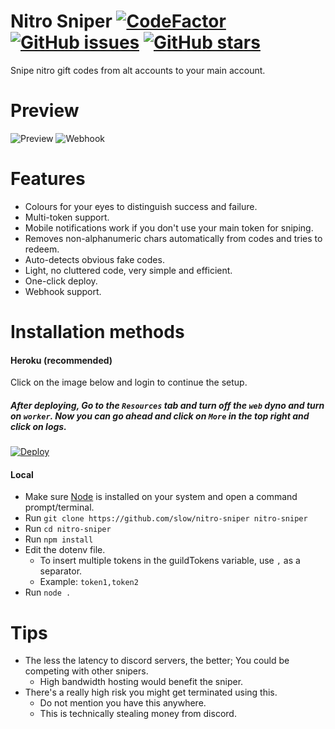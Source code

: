 # Nitro Sniper [![CodeFactor](https://www.codefactor.io/repository/github/slow/nitro-sniper/badge)](https://www.codefactor.io/repository/github/slow/nitro-sniper) [![GitHub issues](https://img.shields.io/github/issues/slow/nitro-sniper?style=flat)](https://github.com/slow/nitro-sniper/issues) [![GitHub stars](https://img.shields.io/github/stars/slow/nitro-sniper?style=flat)](https://github.com/slow/nitro-sniper/stargazers)
Snipe nitro gift codes from alt accounts to your main account.

# Preview 
![Preview](https://i.imgur.com/PU3QaZc.png)
![Webhook](https://i.imgur.com/R9TQZ0k.png)

# Features
- Colours for your eyes to distinguish success and failure.
- Multi-token support.
- Mobile notifications work if you don't use your main token for sniping.
- Removes non-alphanumeric chars automatically from codes and tries to redeem.
- Auto-detects obvious fake codes.
- Light, no cluttered code, very simple and efficient.
- One-click deploy.
- Webhook support.

# Installation methods
#### Heroku (recommended)
Click on the image below and login to continue the setup. 

##### After deploying, Go to the `Resources` tab and turn off the `web` dyno and turn on `worker`. Now you can go ahead and click on `More` in the top right and click on logs.

[![Deploy](https://www.herokucdn.com/deploy/button.svg)](https://heroku.com/deploy?template=https://github.com/slow/nitro-sniper/tree/master)  

#### Local
- Make sure [Node](https://nodejs.org/en/) is installed on your system and open a command prompt/terminal.
- Run `git clone https://github.com/slow/nitro-sniper nitro-sniper`
- Run `cd nitro-sniper`
- Run `npm install`
- Edit the dotenv file. <br>
    - To insert multiple tokens in the guildTokens variable, use `,` as a separator.<br>
    - Example: `token1,token2`
- Run `node .`

# Tips
- The less the latency to discord servers, the better; You could be competing with other snipers. <br>
    - High bandwidth hosting would benefit the sniper.
- There's a really high risk you might get terminated using this. <br>
    - Do not mention you have this anywhere. <br>
    - This is technically stealing money from discord.
